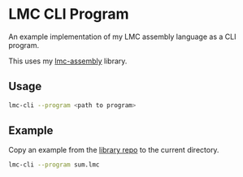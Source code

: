 # LMC CLI Program

An example implementation of my LMC assembly language as a CLI program.

This uses my [lmc-assembly](https://github.com/CDE90/lmc-assembly) library.

## Usage

```bash
lmc-cli --program <path to program>
```

## Example

Copy an example from the [library repo](https://github.com/CDE90/lmc-assembly/tree/master/examples) to the current directory.

```bash
lmc-cli --program sum.lmc
```

